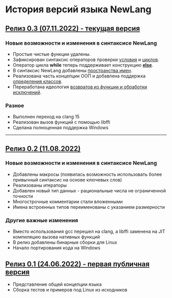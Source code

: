 # История версий языка NewLang

## [Релиз 0.3 (07.11.2022) - текущая версия](https://github.com/rsashka/newlang/releases/tag/v0.3.0)
### Новые возможности и изменения в синтаксисе NewLang
- Простые чистые функции удалены.
- Зафиксирован синтаксис операторов проверки [условия](https://newlang.net/ops.html#условный-оператор) и [циклов](https://newlang.net/ops.html#операторы-циклов). 
- Оператор цикла **while** теперь поддерживает конструкцию [**else**](https://newlang.net/ops.html#операторы-циклов).
- В синтаксис NewLang добавлены [пространства имен](https://newlang.net/syntax.html#пространства-имен).
- Реализована часть концепции ООП и добавлена поддержка [определения классов](https://newlang.net/type_oop.html).
- Переработана идеология [возвратов из функции и обработки исключений](https://newlang.net/newlang_doc.html#операторы-прерывания-выполнения-оператор-возврата).

### Разное
- Выполнен переход на clang 15
- Реализован вызов функций с помощью libffi
- Сделана полноценная поддержка Windows

---

## [Релиз 0.2 (11.08.2022)](https://github.com/rsashka/newlang/releases/tag/v0.2.0)
### Новые возможности и изменения в синтаксисе NewLang
- Добавлены макросы (появилась возможность использовать более привычный синтаксис на основе ключевых слов)
- Реализованы итераторы
- Добавлен новый тип данных - рациональные числа не ограниченной точности
- Многострочные комментарии стали вложенными
- Имена встроенных типов переименованы с указанием размерности

### Другие важные изменения
- Вместо использования gcc перешел на clang, а libffi заменена на JIT компиляцию вызова нативных функций
- В релиз добавлены бинарные сборки для Linux
- Начало портирования кода на Windows

## [Релиз 0.1 (24.06.2022) - первая публичная версия](https://github.com/rsashka/newlang/releases/tag/v0.1.0)
- Представление общей концепции языка
- Сборка тестов и примеров под Linux из исходников

